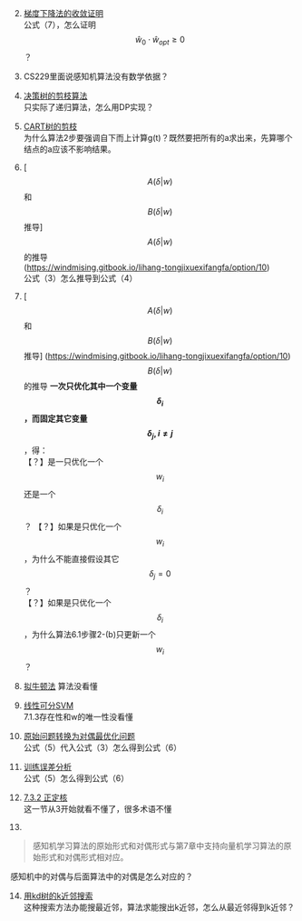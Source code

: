 2. [梯度下降法的收敛证明](https://windmising.gitbook.io/lihang-tongjixuexifangfa/perceptron/4)  
公式（7），怎么证明$$\hat w_0 \cdot \hat w_{opt} \ge 0$$？

3. CS229里面说感知机算法没有数学依据？

4. [决策树的剪枝算法](https://windmising.gitbook.io/lihang-tongjixuexifangfa/decisiontree/5)  
只实际了递归算法，怎么用DP实现？

5. [CART树的剪枝](https://windmising.gitbook.io/lihang-tongjixuexifangfa/cart/7)  
为什么算法2步要强调自下而上计算g(t)？既然要把所有的a求出来，先算哪个结点的a应该不影响结果。    

6. [$$A(\delta|w)$$和$$B(\delta|w)$$推导]
$$A(\delta|w)$$的推导   
(https://windmising.gitbook.io/lihang-tongjixuexifangfa/option/10)  
公式（3）怎么推导到公式（4）  

7. [$$A(\delta|w)$$和$$B(\delta|w)$$推导]
(https://windmising.gitbook.io/lihang-tongjixuexifangfa/option/10)  
$$B(\delta|w)$$的推导 
**一次只优化其中一个变量$$\delta_i$$，而固定其它变量$$\delta_j,i \neq j$$**，得：  
【？】是一只优化一个$$w_i$$还是一个$$\delta_i$$？
【？】如果是只优化一个$$w_i$$，为什么不能直接假设其它$$\delta_j=0$$？  
【？】如果是只优化一个$$\delta_i$$，为什么算法6.1步骤2-(b)只更新一个$$w_i$$？

8. [拟牛顿法](https://windmising.gitbook.io/lihang-tongjixuexifangfa/option/11)
算法没看懂  

9. [线性可分SVM](https://windmising.gitbook.io/lihang-tongjixuexifangfa/2)  
7.1.3存在性和w的唯一性没看懂

10. [原始问题转换为对偶最优化问题](https://windmising.gitbook.io/lihang-tongjixuexifangfa/7/8)  
公式（5）代入公式（3）怎么得到公式（6）

11. [训练误差分析](https://windmising.gitbook.io/lihang-tongjixuexifangfa/adaboost/2)  
公式（5）怎么得到公式（6）

12. [7.3.2 正定核](https://windmising.gitbook.io/lihang-tongjixuexifangfa/11/14)  
这一节从3开始就看不懂了，很多术语不懂  

13.
> 感知机学习算法的原始形式和对偶形式与第7章中支持向量机学习算法的原始形式和对偶形式相对应。  

感知机中的对偶与后面算法中的对偶是怎么对应的？

14. [用kd树的k近邻搜索](https://windmising.gitbook.io/lihang-tongjixuexifangfa/knn/3)  
这种搜索方法办能搜最近邻，算法求能搜出k近邻，怎么从最近邻得到k近邻？  